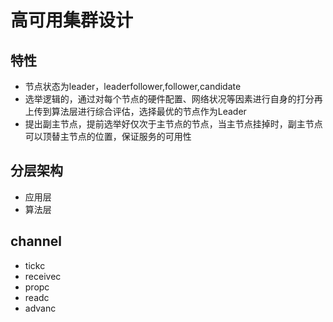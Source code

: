 # 高可用集群设计

## 特性

- 节点状态为leader，leaderfollower,follower,candidate
- 选举逻辑的，通过对每个节点的硬件配置、网络状况等因素进行自身的打分再上传到算法层进行综合评估，选择最优的节点作为Leader
- 提出副主节点，提前选举好仅次于主节点的节点，当主节点挂掉时，副主节点可以顶替主节点的位置，保证服务的可用性

## 分层架构

- 应用层
- 算法层

## channel

- tickc
- receivec
- propc
- readc
- advanc
